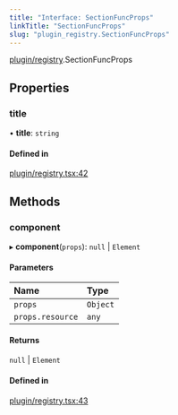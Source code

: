 ```yaml
---
title: "Interface: SectionFuncProps"
linkTitle: "SectionFuncProps"
slug: "plugin_registry.SectionFuncProps"
---
```


[plugin/registry](../modules/plugin_registry.md).SectionFuncProps

## Properties

### title

• **title**: `string`

#### Defined in

[plugin/registry.tsx:42](https://github.com/headlamp-k8s/headlamp/blob/b0236780/frontend/src/plugin/registry.tsx#L42)

## Methods

### component

▸ **component**(`props`): ``null`` \| `Element`

#### Parameters

| Name | Type |
| :------ | :------ |
| `props` | `Object` |
| `props.resource` | `any` |

#### Returns

``null`` \| `Element`

#### Defined in

[plugin/registry.tsx:43](https://github.com/headlamp-k8s/headlamp/blob/b0236780/frontend/src/plugin/registry.tsx#L43)
